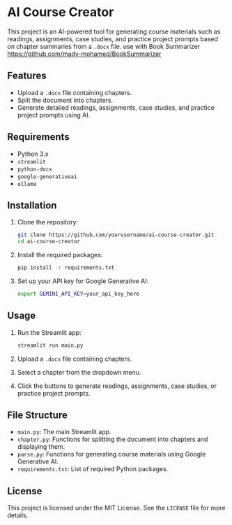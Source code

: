 # AI Course Creator

This project is an AI-powered tool for generating course materials such as readings, assignments, case studies, and practice project prompts based on chapter summaries from a `.docx` file. use with Book Summarizer https://github.com/mady-mohamed/BookSummarizer

## Features

- Upload a `.docx` file containing chapters.
- Split the document into chapters.
- Generate detailed readings, assignments, case studies, and practice project prompts using AI.

## Requirements

- Python 3.x
- `streamlit`
- `python-docx`
- `google-generativeai`
- `ollama`

## Installation

1. Clone the repository:
    ```sh
    git clone https://github.com/yourusername/ai-course-creator.git
    cd ai-course-creator
    ```

2. Install the required packages:
    ```sh
    pip install -r requirements.txt
    ```

3. Set up your API key for Google Generative AI:
    ```sh
    export GEMINI_API_KEY=your_api_key_here
    ```

## Usage

1. Run the Streamlit app:
    ```sh
    streamlit run main.py
    ```

2. Upload a `.docx` file containing chapters.

3. Select a chapter from the dropdown menu.

4. Click the buttons to generate readings, assignments, case studies, or practice project prompts.

## File Structure

- `main.py`: The main Streamlit app.
- `chapter.py`: Functions for splitting the document into chapters and displaying them.
- `parse.py`: Functions for generating course materials using Google Generative AI.
- `requirements.txt`: List of required Python packages.

## License

This project is licensed under the MIT License. See the `LICENSE` file for more details.
